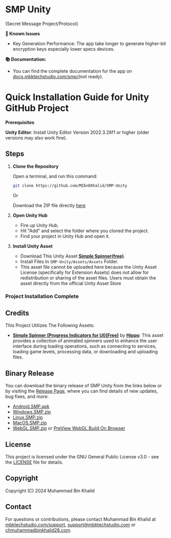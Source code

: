 # SMP Unity
 (Secret Message Project/Protocol)

**📌 Known Issues**

- Key Generation Performance: The app take longer to generate higher-bit encryption keys especially lower specs devices.
 
**📚 Documentation:**

 - You can find the complete documentation for the app on [docs.mbktechstudio.com/smp/](https://docs.mbktechstudio.com/smp/)(not ready).

# Quick Installation Guide for Unity GitHub Project

**Prerequisites**

  **Unity Editor**: Install Unity Editor Version 2022.3.26f1 or higher (older versions may also work fine).

## Steps

1. **Clone the Repository**

   Open a terminal, and run this command:

   ```bash
   git clone https://github.com/MIbnEKhalid/SMP-Unity
    ``` 
    Or
    
    Download the ZIP file directly [here](https://github.com/MIbnEKhalid/SMP-Unity/archive/refs/heads/main.zip)
    
2. **Open Unity Hub**

   - Fire up Unity Hub.
   - Hit "Add" and select the folder where you cloned the project.
   - Find your project in Unity Hub and open it.
  
3. **Install Unity Asset**
   - Download This Unity Asset **[Simple Spinner(free)](https://assetstore.unity.com/packages/2d/gui/icons/simple-spinner-progress-indicators-for-ui-237500)**.
   - Install Files In `SMP-Unity/Assets/Assets` Folder.
   - This asset file cannot be uploaded here because the Unity Asset License (specifically for Extension Assets) does not allow for redistribution or sharing of the asset files. Users must obtain the asset directly from the official Unity Asset Store
### **Project Installation Complete**
 

## Credits

This Project Utilizes The Following Assets:

- **[Simple Spinner (Progress Indicators for UI)(Free)](https://assetstore.unity.com/packages/2d/gui/icons/simple-spinner-progress-indicators-for-ui-237500)** by **[Hippo](https://assetstore.unity.com/publishers/11086)**: This asset provides a collection of animated spinners used to enhance the user interface during loading operations, such as connecting to services, loading game levels, processing data, or downloading and uploading files. 


## Binary Release
You can download the binary release of SMP Unity from the links below or by visiting the [Release Page](https://github.com/MIbnEKhalid/SMP-Unity/releases), where you can find details of new updates, bug fixes, and more:

- [Android.SMP.apk](https://github.com/MIbnEKhalid/SMP-Unity/releases/download/Release/Android.SMP.apk)
- [Windows.SMP.zip](https://github.com/MIbnEKhalid/SMP-Unity/releases/download/Release/Windows.SMP.zip)
- [Linux.SMP.zip](https://github.com/MIbnEKhalid/SMP-Unity/releases/download/Release/Linux.SMP.zip)
- [MacOS.SMP.zip](https://github.com/MIbnEKhalid/SMP-Unity/releases/download/Release/MacOS.SMP.zip)
- [WebGL.SMP.zip](https://github.com/MIbnEKhalid/SMP-Unity/releases/download/Release/WebGL.SMP.zip) or [PreView WebGL Build On Browser](https://mbktechstudio.com/SMP-Unity/)


## License

This project is licensed under the GNU General Public License v3.0 - see the [LICENSE](LICENSE) file for details.

## Copyright

Copyright (C) 2024 Muhammad Bin Khalid

## Contact

For questions or contributions, please contact Muhammad Bin Khalid at [mbktechstudio.com/support](https://mbktechstudio.com/Support/), [support@mbktechstudio.com](mailto:support@mbktechstudio.com) or [chmuhammadbinkhalid28.com](mailto:chmuhammadbinkhalid28.com).
